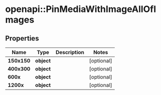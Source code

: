 # openapi::PinMediaWithImageAllOfImages


## Properties
Name | Type | Description | Notes
------------ | ------------- | ------------- | -------------
**150x150** | **object** |  | [optional] 
**400x300** | **object** |  | [optional] 
**600x** | **object** |  | [optional] 
**1200x** | **object** |  | [optional] 


